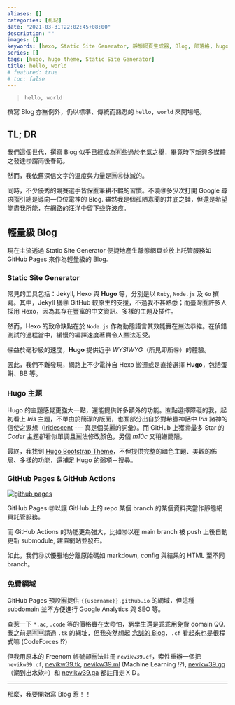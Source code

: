 ```yaml
---
aliases: []
categories: [札記]
date: "2021-03-31T22:02:45+08:00"
description: ""
images: []
keywords: [hexo, Static Site Generator, 靜態網頁生成器, Blog, 部落格, hugo theme, hugo 主題]
series: []
tags: [hugo, hugo theme, Static Site Generator]
title: hello, world
# featured: true
# toc: false
---
```


> `hello, world`

撰寫 Blog 亦🈚️例外，仍以標準、傳統而熟悉的 `hello, world` 來開場吧。

## TL; DR

我們這個世代，撰寫 Blog 似乎已經成為🈶️些過於老氣之舉，畢竟時下新興多媒體之發達🉑️謂雨後春筍。

然而，我依舊深信文字的溫度與力量是🈚️🉑️抹滅的。

同時，不少優秀的競賽選手皆保🈶️筆耕不輟的習慣。不曉🉐多少次打開 Google 尋求🈯️引總是導向一位位電神的 Blog. 雖然我是個孤陋寡聞的井底之蛙，但還是希望能盡我所能，在網路的汪洋中留下些許波痕。

## 輕量級 Blog

現在主流透過 Static Site Generator 便捷地產生靜態網頁並放上託管服務如 GitHub Pages 來作為輕量級的 Blog.

### Static Site Generator

常見的工具包括：Jekyll, Hexo 與 **Hugo** 等，分別是以 `Ruby`, `Node.js` 及 `Go` 撰寫。其中，Jekyll 獲🉐 GitHub 較原生的支援，不過我不甚熟悉；而臺灣🈶️許多人採用 Hexo，因為其存在豐富的中文資訊、多樣的主題及插件。

然而，Hexo 的致命缺點在於 `Node.js` 作為動態語言其效能實在🈚️法恭維。在偵錯測試的過程當中，緩慢的編譯速度著實令人🈚️法忍受。

🉐益於毫秒級的速度，**Hugo** 提供近乎 _WYSIWYG_（所見即所🉐）的體驗。

因此，我們不難發現，網路上不少電神自 Hexo 搬遷或是直接選擇 **Hugo**，包括蛋餅、BB 等。

### Hugo 主題

Hugo 的主題感覺更強大一點，還能提供許多額外的功能。🈶️點選擇障礙的我，起初看上 _Iris_ 主題，不單由於簡潔的版面，也🈶️部分出自於對希臘神話中 _Iris_ 諸神的信使之遐想（[Iridescent](https://open.spotify.com/track/69ZEgPX0hxWXJIqkTlYz41?si=m67f1pkEQl2fZbp0w5e_Cw) --- 真是個美麗的詞彙）。而 GitHub 上獲🉐最多 Star 的 _Coder_ 主題卻看似單調且🈚️法修改顏色，另個 _m10c_ 又稍嫌簡陋。

最終，我找到 [Hugo Bootstrap Theme](https://github.com/razonyang/hugo-theme-bootstrap)，不但提供完整的暗色主題、美觀的佈局、多樣的功能，還補足 Hugo 的弱項－搜尋。

### GitHub Pages & GitHub Actions

[![github pages](https://github.com/nevikw39/nevikw39.github.io/actions/workflows/main.yml/badge.svg)](https://github.com/nevikw39/nevikw39.github.io/actions/workflows/main.yml)

GitHub Pages 🉑️以讓 GitHub 上的 repo 某個 branch 的某個資料夾當作靜態網頁託管服務。

而 GitHub Actions 的功能更為強大，比如🉑️以在 main branch 被 push 上後自動更新 submodule, 建置網站並發布。

如此，我們🉑️以優雅地分離原始碼如 markdown, config 與結果的 HTML 至不同 branch。

### 免費網域

GitHub Pages 預設🈶️提供 `{{username}}.github.io` 的網域，但這種 subdomain 並不方便進行 Google Analytics 與 SEO 等。

查惹一下 `*.ac`, `.code` 等的價格實在太🉑️怕，窮學生還是乖乖用免費 domain QQ. 我之前是🈶️🈸請過 `.tk` 的網址，但我突然想起 [念誠的 Blog](https://ncchen.cf)，`.cf` 看起來也是很程式嘛 (CodeForces !?)

但我用原本的 Freenom 帳號卻🈚️法註冊 `nevikw39.cf`，索性重辦一個把 `nevikw39.cf`, [nevikw39.tk](https://nevikw39.tk), [nevikw39.ml](https://nevikw39.ml) (Machine Learning !?), [nevikw39.gq](https://nevikw39.gq) （潮到出水欸💦）和 [nevikw39.ga](https://nevikw39.ga) 都註冊走ＸＤ。

---

那麼，我要開始寫 Blog 惹！！
